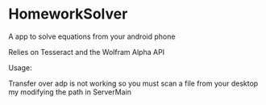 # HomeworkSolver

A app to solve equations from your android phone

Relies on Tesseract and the Wolfram Alpha API

Usage:

Transfer over adp is not working so you must scan a file from your desktop my modifying the path in ServerMain
